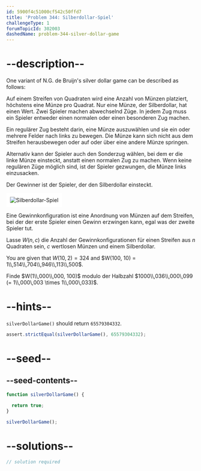 ```yaml
---
id: 5900f4c51000cf542c50ffd7
title: 'Problem 344: Silberdollar-Spiel'
challengeType: 1
forumTopicId: 302003
dashedName: problem-344-silver-dollar-game
---
```


# --description--

One variant of N.G. de Bruijn's silver dollar game can be described as follows:

Auf einem Streifen von Quadraten wird eine Anzahl von Münzen platziert, höchstens eine Münze pro Quadrat. Nur eine Münze, der Silberdollar, hat einen Wert. Zwei Spieler machen abwechselnd Züge. In jedem Zug muss ein Spieler entweder einen normalen oder einen besonderen Zug machen.

Ein regulärer Zug besteht darin, eine Münze auszuwählen und sie ein oder mehrere Felder nach links zu bewegen. Die Münze kann sich nicht aus dem Streifen herausbewegen oder auf oder über eine andere Münze springen.

Alternativ kann der Spieler auch den Sonderzug wählen, bei dem er die linke Münze einsteckt, anstatt einen normalen Zug zu machen. Wenn keine regulären Züge möglich sind, ist der Spieler gezwungen, die Münze links einzusacken.

Der Gewinner ist der Spieler, der den Silberdollar einsteckt.

<img class="img-responsive center-block" alt="Silberdollar-Spiel" src="https://cdn.freecodecamp.org/curriculum/project-euler/silver-dollar-game.gif" style="background-color: white; padding: 10px;" />

Eine Gewinnkonfiguration ist eine Anordnung von Münzen auf dem Streifen, bei der der erste Spieler einen Gewinn erzwingen kann, egal was der zweite Spieler tut.

Lasse $W(n, c)$ die Anzahl der Gewinnkonfigurationen für einen Streifen aus $n$ Quadraten sein, $c$ wertlosen Münzen und einem Silberdollar.

You are given that $W(10, 2) = 324$ and $W(100, 10) = 1\\,514\\,704\\,946\\,113\\,500$.

Finde $W(1\\,000\\,000, 100)$ modulo der Halbzahl $1000\\,036\\,000\,099 (= 1\\,000\,003 \times 1\\,000\,033)$.

# --hints--

`silverDollarGame()` should return `65579304332`.

```js
assert.strictEqual(silverDollarGame(), 65579304332);
```

# --seed--

## --seed-contents--

```js
function silverDollarGame() {

  return true;
}

silverDollarGame();
```

# --solutions--

```js
// solution required
```
